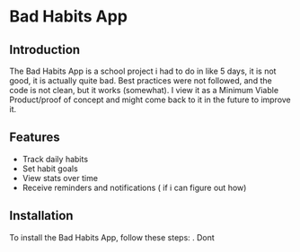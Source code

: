 # Bad Habits App


## Introduction
The Bad Habits App is a school project i had to do in like 5 days, it is not good, it is actually quite bad. Best practices were not followed, and the code is not clean, but it works (somewhat).
I view it as a Minimum Viable Product/proof of concept and might come back to it in the future to improve it.

## Features
- Track daily habits
- Set habit goals
- View stats over time
- Receive reminders and notifications ( if i can figure out how)

## Installation
To install the Bad Habits App, follow these steps:
. Dont